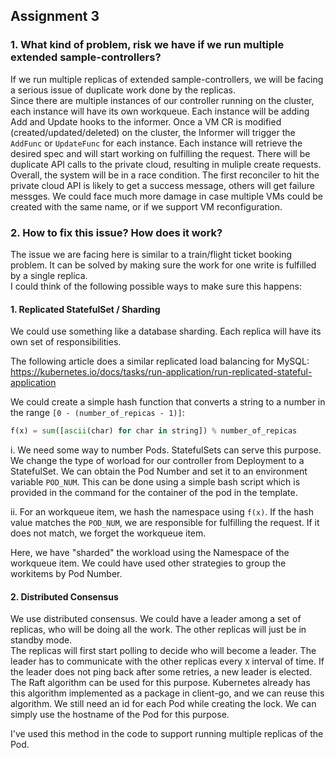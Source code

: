 ## Assignment 3

### 1. What kind of problem, risk we have if we run multiple extended sample-controllers?

If we run multiple replicas of extended sample-controllers, we will be facing a serious issue of duplicate work done by the replicas.<br/>
Since there are multiple instances of our controller running on the cluster, each instance will have its own workqueue.
Each instance will be adding Add and Update hooks to the informer.
Once a VM CR is modified (created/updated/deleted) on the cluster, the Informer will trigger the `AddFunc` or `UpdateFunc` for each instance.
Each instance will retrieve the desired spec and will start working on fulfilling the request.
There will be duplicate API calls to the private cloud, resulting in muliple create requests.
Overall, the system will be in a race condition. The first reconciler to hit the private cloud API is likely to get a success message, others will get failure messges.
We could face much more damage in case multiple VMs could be created with the same name, or if we support VM reconfiguration.

### 2. How to fix this issue? How does it work?

The issue we are facing here is similar to a train/flight ticket booking problem. It can be solved by making sure the work for one write is fulfilled by a single replica.<br/>
I could think of the following possible ways to make sure this happens:

#### 1. Replicated StatefulSet / Sharding
We could use something like a database sharding. Each replica will have its own set of responsibilities.<br/>

The following article does a similar replicated load balancing for MySQL:<br/>
https://kubernetes.io/docs/tasks/run-application/run-replicated-stateful-application

We could create a simple hash function that converts a string to a number in the range `[0 - (number_of_repicas - 1)]`:

```py
f(x) = sum([ascii(char) for char in string]) % number_of_repicas
```

i. We need some way to number Pods. StatefulSets can serve this purpose. We change the type of worload for our controller from Deployment to a StatefulSet. We can obtain the Pod Number and set it to an environment variable `POD_NUM`. This can be done using a simple bash script which is provided in the command for the container of the pod in the template.

ii. For an workqueue item, we hash the namespace using `f(x)`. If the hash value matches the `POD_NUM`, we are responsible for fulfilling the request. If it does not match, we forget the workqueue item.

Here, we have "sharded" the workload using the Namespace of the workqueue item. We could have used other strategies to group the workitems by Pod Number.

#### 2. Distributed Consensus

We use distributed consensus. We could have a leader among a set of replicas, who will be doing all the work. The other replicas will just be in standby mode.<br/>
The replicas will first start polling to decide who will become a leader. The leader has to communicate with the other replicas every `X` interval of time.
If the leader does not ping back after some retries, a new leader is elected. The Raft algorithm can be used for this purpose.
Kubernetes already has this algorithm implemented as a package in client-go, and we can reuse this algorithm.
We still need an id for each Pod while creating the lock. We can simply use the hostname of the Pod for this purpose.

I've used this method in the code to support running multiple replicas of the Pod.
